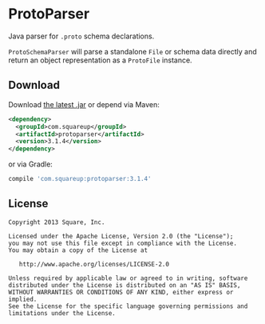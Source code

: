 ProtoParser
===========

Java parser for `.proto` schema declarations.

`ProtoSchemaParser` will parse a standalone `File` or schema data directly and return an object
representation as a `ProtoFile` instance.


Download
--------

Download [the latest .jar][dl] or depend via Maven:
```xml
<dependency>
  <groupId>com.squareup</groupId>
  <artifactId>protoparser</artifactId>
  <version>3.1.4</version>
</dependency>
```
or via Gradle:
```groovy
compile 'com.squareup:protoparser:3.1.4'
```



License
-------

    Copyright 2013 Square, Inc.

    Licensed under the Apache License, Version 2.0 (the "License");
    you may not use this file except in compliance with the License.
    You may obtain a copy of the License at

       http://www.apache.org/licenses/LICENSE-2.0

    Unless required by applicable law or agreed to in writing, software
    distributed under the License is distributed on an "AS IS" BASIS,
    WITHOUT WARRANTIES OR CONDITIONS OF ANY KIND, either express or implied.
    See the License for the specific language governing permissions and
    limitations under the License.



 [dl]: http://repository.sonatype.org/service/local/artifact/maven/redirect?r=central-proxy&g=com.squareup&a=protoparser&v=LATEST
